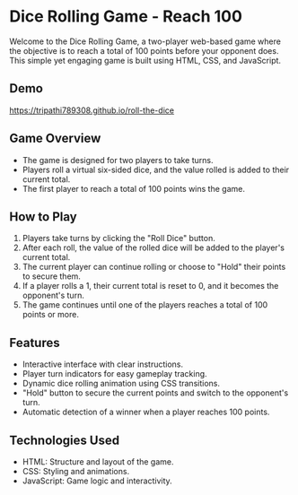 
# Dice Rolling Game - Reach 100

Welcome to the Dice Rolling Game, a two-player web-based game where the objective is to reach a total of 100 points before your opponent does. This simple yet engaging game is built using HTML, CSS, and JavaScript.


## Demo
https://tripathi789308.github.io/roll-the-dice


## Game Overview

- The game is designed for two players to take turns.
- Players roll a virtual six-sided dice, and the value rolled is added to their current total.
- The first player to reach a total of 100 points wins the game.

## How to Play

1. Players take turns by clicking the "Roll Dice" button.
2. After each roll, the value of the rolled dice will be added to the player's current total.
3. The current player can continue rolling or choose to "Hold" their points to secure them.
4. If a player rolls a 1, their current total is reset to 0, and it becomes the opponent's turn.
5. The game continues until one of the players reaches a total of 100 points or more.

## Features

- Interactive interface with clear instructions.
- Player turn indicators for easy gameplay tracking.
- Dynamic dice rolling animation using CSS transitions.
- "Hold" button to secure the current points and switch to the opponent's turn.
- Automatic detection of a winner when a player reaches 100 points.

## Technologies Used

- HTML: Structure and layout of the game.
- CSS: Styling and animations.
- JavaScript: Game logic and interactivity.

